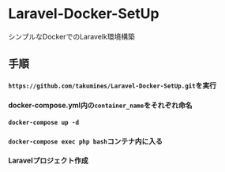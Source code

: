 # Laravel-Docker-SetUp
シンプルなDockerでのLaravelk環境構築

## 手順
#### `https://github.com/takumines/Laravel-Docker-SetUp.git`を実行
#### docker-compose.yml内の`container_name`をそれぞれ命名
#### `docker-compose up -d`
#### `docker-compose exec php bash`コンテナ内に入る
#### Laravelプロジェクト作成
